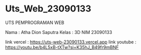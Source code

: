 # Uts_Web_23090133

UTS PEMPROGRAMAN WEB

Nama : Atha Dion Saputra
Kelas : 3D
NIM 23090133

link vercel : https://uts-web-23090133.vercel.app
link youtube : https://youtu.be/b4L5xB-tXTw?si=K35hJ_B49fr9mBNF
